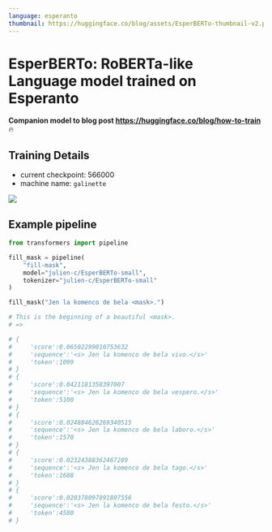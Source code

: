 ```yaml
---
language: esperanto
thumbnail: https://huggingface.co/blog/assets/EsperBERTo-thumbnail-v2.png
---
```


# EsperBERTo: RoBERTa-like Language model trained on Esperanto

**Companion model to blog post https://huggingface.co/blog/how-to-train** 🔥

## Training Details

- current checkpoint: 566000
- machine name: `galinette`


![](https://huggingface.co/blog/assets/EsperBERTo-thumbnail-v2.png)

## Example pipeline

```python
from transformers import pipeline

fill_mask = pipeline(
    "fill-mask",
    model="julien-c/EsperBERTo-small",
    tokenizer="julien-c/EsperBERTo-small"
)

fill_mask("Jen la komenco de bela <mask>.")

# This is the beginning of a beautiful <mask>.
# =>

# {
#     'score':0.06502299010753632
#     'sequence':'<s> Jen la komenco de bela vivo.</s>'
#     'token':1099
# }
# {
#     'score':0.0421181358397007
#     'sequence':'<s> Jen la komenco de bela vespero.</s>'
#     'token':5100
# }
# {
#     'score':0.024884626269340515
#     'sequence':'<s> Jen la komenco de bela laboro.</s>'
#     'token':1570
# }
# {
#     'score':0.02324388362467289
#     'sequence':'<s> Jen la komenco de bela tago.</s>'
#     'token':1688
# }
# {
#     'score':0.020378097891807556
#     'sequence':'<s> Jen la komenco de bela festo.</s>'
#     'token':4580
# }
```
